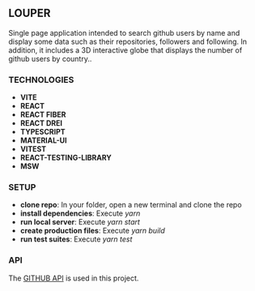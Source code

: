## LOUPER

Single page application intended to search github users by name and display some data such as their repositories, followers and following. In addition, it includes a 3D interactive globe that displays the number of github users by country..

### TECHNOLOGIES

- **VITE**
- **REACT**
- **REACT FIBER**
- **REACT DREI**
- **TYPESCRIPT**
- **MATERIAL-UI**
- **VITEST**
- **REACT-TESTING-LIBRARY**
- **MSW**

### SETUP

- **clone repo**: In your folder, open a new terminal and clone the repo
- **install dependencies**: Execute _yarn_
- **run local server**: Execute _yarn start_
- **create production files**: Execute _yarn build_
- **run test suites**: Execute _yarn test_

### API

The [GITHUB API](https://docs.github.com/en/rest) is used in this project.
